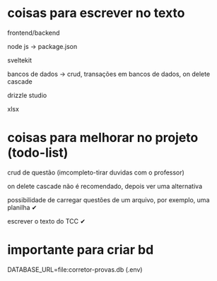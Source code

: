 # coisas para escrever no texto

frontend/backend

node js -> package.json

sveltekit

bancos de dados -> crud, transações em bancos de dados, on delete cascade

drizzle studio

xlsx




# coisas para melhorar no projeto (todo-list)

crud de questão (imcompleto-tirar duvidas com o professor)

on delete cascade não é recomendado, depois ver uma alternativa

possibilidade de carregar questões de um arquivo, por exemplo, uma planilha ✔

escrever o texto do TCC ✔

# importante para criar bd
DATABASE_URL=file:corretor-provas.db (.env)